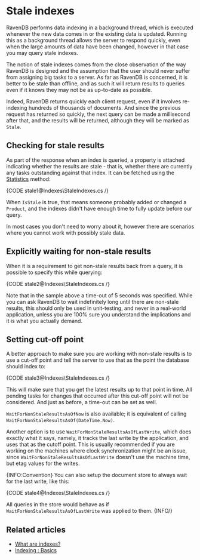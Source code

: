 # Stale indexes

RavenDB performs data indexing in a background thread, which is executed whenever the new data comes in or the existing data is updated. Running this as a background thread allows the server to respond quickly, even when the large amounts of data have been changed, however in that case you may query stale indexes.

The notion of stale indexes comes from the close observation of the way RavenDB is designed and the assumption that the user should never suffer from assigning big tasks to a server. As far as RavenDB is concerned, it is better to be stale than offline, and as such it will return results to queries even if it knows they may not be as up-to-date as possible.

Indeed, RavenDB returns quickly each client request, even if it involves re-indexing hundreds of thousands of documents. And since the previous request has returned so quickly, the next query can be made a millisecond after that, and the results will be returned, although they will be marked as `Stale`.

## Checking for stale results

As part of the response when an index is queried, a property is attached indicating whether the results are stale - that is, whether there are currently any tasks outstanding against that index. It can be fetched using the [Statistics](../client-api/session/querying/how-to-get-query-statistics) method:

{CODE stale1@Indexes\StaleIndexes.cs /}

When `IsStale` is true, that means someone probably added or changed a `Product`, and the indexes didn't have enough time to fully update before our query.

In most cases you don't need to worry about it, however there are scenarios where you cannot work with possibly stale data.

## Explicitly waiting for non-stale results

When it is a requirement to get non-stale results back from a query, it is possible to specify this while querying:

{CODE stale2@Indexes\StaleIndexes.cs /}

Note that in the sample above a time-out of 5 seconds was specified. While you can ask RavenDB to wait indefinitely long until there are non-stale results, this should only be used in unit-testing, and never in a real-world application, unless you are 100% sure you understand the implications and it is what you actually demand.

## Setting cut-off point

A better approach to make sure you are working with non-stale results is to use a cut-off point and tell the server to use that as the point the database should index to:

{CODE stale3@Indexes\StaleIndexes.cs /}

This will make sure that you get the latest results up to that point in time. All pending tasks for changes that occurred after this cut-off point will not be considered. And just as before, a time-out can be set as well.

`WaitForNonStaleResultsAsOfNow` is also available; it is equivalent of calling `WaitForNonStaleResultsAsOf(DateTime.Now)`.

Another option is to use `WaitForNonStaleResultsAsOfLastWrite`, which does exactly what it says, namely, it tracks the last write by the application, and uses that as the cutoff point. This is usually recommended if you are working on the machines where clock synchronization might be an issue, since `WaitForNonStaleResultsAsOfLastWrite` doesn't use the machine time, but etag values for the writes.

{INFO:Convention}
You can also setup the document store to always wait for the last write, like this:

{CODE stale4@Indexes\StaleIndexes.cs /}

All queries in the store would behave as if `WaitForNonStaleResultsAsOfLastWrite` was applied to them.
{INFO/}

## Related articles

- [What are indexes?](../indexes/what-are-indexes)
- [Indexing : Basics](../indexes/indexing-basics)
